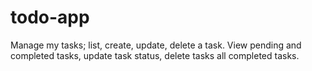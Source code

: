 # todo-app
 Manage my tasks; list, create, update, delete a task. View pending and completed tasks, update task status, delete tasks all completed tasks.
